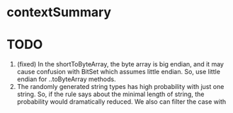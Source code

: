 contextSummary
==============

TODO
====
1. (fixed) In the shortToByteArray, the byte array is big endian,
   and it may cause confusion with BitSet which assumes little endian.
   So, use little endian for ..toByteArray methods.
2. The randomly generated string types has high probability with just one string.
   So, if the rule says about the minimal length of string, the probability would dramatically reduced. 
   We also can filter the case with 